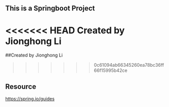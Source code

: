 ## This is a Springboot Project 
<<<<<<< HEAD
Created by Jionghong Li
=======
##Created by Jionghong Li
>>>>>>> 0c61094ab66345260ea78bc36ff66f15995b42ce
## Resource
https://spring.io/guides